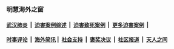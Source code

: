 
### 明慧海外之窗

####  [武汉肺炎](indexes/365.md?t=06101901) &nbsp;|&nbsp;  [迫害案例综述](indexes/328.md?t=06101901) &nbsp;|&nbsp; [迫害致死案例](indexes/277.md?t=06101901)  &nbsp;|&nbsp; [更多迫害案例](indexes/81.md?t=06101901)  &nbsp;|&nbsp; 
####  [时事评论](indexes/19.md?t=06101901) &nbsp;|&nbsp; [海外简讯](indexes/245.md?t=06101901)&nbsp;|&nbsp;  [社会支持](indexes/140.md?t=06101901) &nbsp;|&nbsp; [褒奖决议](indexes/282.md?t=06101901) &nbsp;|&nbsp; [社区报道](indexes/91.md?t=06101901)  &nbsp;|&nbsp; [天人之间](indexes/78.md?t=06101901) 

